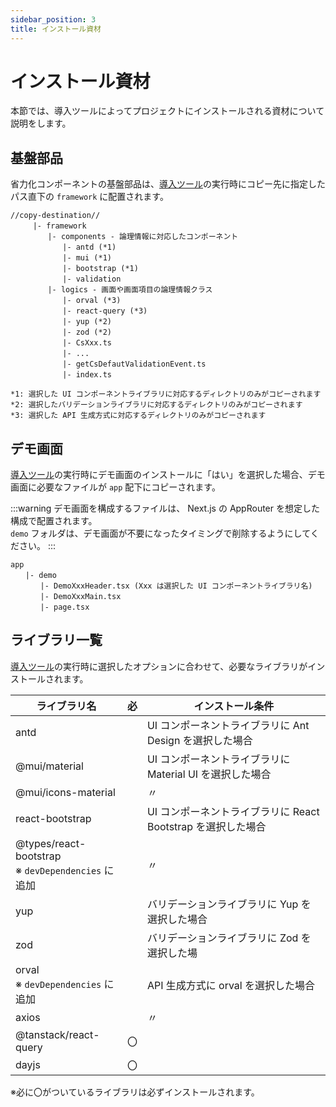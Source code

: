 ```yaml
---
sidebar_position: 3
title: インストール資材
---
```


# インストール資材

本節では、導入ツールによってプロジェクトにインストールされる資材について説明をします。

## 基盤部品

省力化コンポーネントの基盤部品は、[導入ツール](./introduction-tool.md)の実行時にコピー先に指定したパス直下の `framework` に配置されます。

```
//copy-destination//
　　　|- framework
　　　　　|- components - 論理情報に対応したコンポーネント
　　　　　　　|- antd (*1)
　　　　　　　|- mui (*1)
　　　　　　　|- bootstrap (*1)
　　　　　　　|- validation
　　　　　|- logics - 画面や画面項目の論理情報クラス
　　　　　　　|- orval (*3)
　　　　　　　|- react-query (*3)
　　　　　　　|- yup (*2)
　　　　　　　|- zod (*2)
　　　　　　　|- CsXxx.ts
　　　　　　　|- ...
　　　　　　　|- getCsDefautValidationEvent.ts
　　　　　　　|- index.ts

*1: 選択した UI コンポーネントライブラリに対応するディレクトリのみがコピーされます
*2: 選択したバリデーションライブラリに対応するディレクトリのみがコピーされます
*3: 選択した API 生成方式に対応するディレクトリのみがコピーされます
```

## デモ画面

[導入ツール](./introduction-tool.md)の実行時にデモ画面のインストールに「はい」を選択した場合、デモ画面に必要なファイルが `app` 配下にコピーされます。

:::warning
デモ画面を構成するファイルは、 Next.js の AppRouter を想定した構成で配置されます。  
`demo` フォルダは、デモ画面が不要になったタイミングで削除するようにしてください。
:::

```
app
　　|- demo
　　　　|- DemoXxxHeader.tsx (Xxx は選択した UI コンポーネントライブラリ名)
　　　　|- DemoXxxMain.tsx
　　　　|- page.tsx
```

## ライブラリ一覧

[導入ツール](./introduction-tool.md)の実行時に選択したオプションに合わせて、必要なライブラリがインストールされます。

| ライブラリ名                                             | 必  | インストール条件                                             |
| -------------------------------------------------------- | --- | ------------------------------------------------------------ |
| antd                                                     |     | UI コンポーネントライブラリに Ant Design を選択した場合      |
| @mui/material                                            |     | UI コンポーネントライブラリに Material UI を選択した場合     |
| @mui/icons-material                                      |     | 〃                                                           |
| react-bootstrap                                          |     | UI コンポーネントライブラリに React Bootstrap を選択した場合 |
| @types/react-bootstrap <br /> ※ `devDependencies` に追加 |     | 〃                                                           |
| yup                                                      |     | バリデーションライブラリに Yup を選択した場合                |
| zod                                                      |     | バリデーションライブラリに Zod を選択した場                  |
| orval <br /> ※ `devDependencies` に追加                  |     | API 生成方式に orval を選択した場合                          |
| axios                                                    |     | 〃                                                           |
| @tanstack/react-query                                    | 〇  |                                                              |
| dayjs                                                    | 〇  |                                                              |

※必に〇がついているライブラリは必ずインストールされます。
